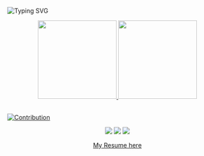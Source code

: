 
<!-- TEMPLATE VERCEL-->
<!-- <img width=100% src="https://capsule-render.vercel.app/api?type=waving&color=#ff9580&height=120&section=header"/> -->

<!-- BE WELCOME-->
![Typing SVG](https://readme-typing-svg.herokuapp.com/?color=FFE5CC&size=35&center=true&vCenter=true&width=1000&lines=console.log('HELLO,+BE+WELCOME'))
<!--  profile - languages -->

<!-- Github Status -->

<div align="center">
  <a href="https://github.com/Romulo-Queiroz">
  <img height="180em" src="https://github-readme-stats.vercel.app/api?username=romulo-queiroz&show_icons=true&theme=dracula&include_all_commits=true&count_private=true"/>
  <img height="180em" src="https://github-readme-stats.vercel.app/api/top-langs/?username=romulo-queiroz&layout=compact&langs_count=7&theme=dracula"/>
</div><br>
  
  ![Contribution](https://activity-graph.herokuapp.com/graph?username=Romulo-Queiroz&theme=dracula&hide_border=true&area=true)
<!-- ARCHIVEMENTS-->
<!-- <p align="center">
  <img src="https://github-profile-trophy.vercel.app/?username=Romulo-Queiroz&theme=dracula&row=2&no-bg=true&column=3&margin-w=15&margin-h=15" />
</p> -->


  
  <div align="center">
 
  <a href="https://www.instagram.com/romuloqfreitas/" target="_blank"><img src="https://img.shields.io/badge/-Instagram-%23E4405F?style=for-the-badge&logo=instagram&logoColor=white" target="_blank"></a>
 <a href="https://discord.gg/MDV8RApg" target="_blank"><img src="https://img.shields.io/badge/Discord-7289DA?style=for-the-badge&logo=discord&logoColor=white" target="_blank"></a> 
  <a href="https://www.linkedin.com/in/rômuloqueiroz/" target="_blank"><img src="https://img.shields.io/badge/-LinkedIn-%230077B5?style=for-the-badge&logo=linkedin&logoColor=white" target="_blank"></a> 
   </div>
 <div align="center">
  <a href="https://cdn.discordapp.com/attachments/1026687138684739614/1042583783683133611/Dev_Frontend_Romulo-Freitas.pdf" download="https://cdn.discordapp.com/attachments/1026687138684739614/1042583783683133611/Dev_Frontend_Romulo-Freitas.pdf">My Resume here</a>
 </div>
<!-- <img width=100% src="https://capsule-render.vercel.app/api?type=waving&color=9580ff&height=120&section=footer"/> -->


 
<!--   public readme -->
